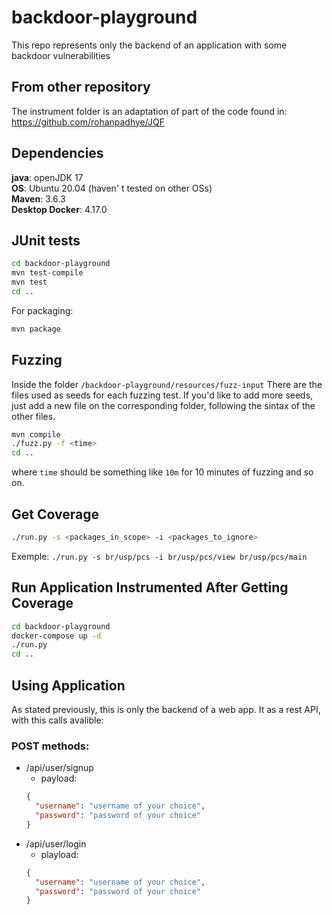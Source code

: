 # backdoor-playground
This repo represents only the backend of an application with some backdoor vulnerabilities
## From other repository
The instrument folder is an adaptation of part of the code found in: https://github.com/rohanpadhye/JQF

## Dependencies
**java**: openJDK 17</br>
**OS**: Ubuntu 20.04 (haven' t tested on other OSs)</br>
**Maven**: 3.6.3</br>
**Desktop Docker**: 4.17.0</br>

## JUnit tests
```bash
cd backdoor-playground
mvn test-compile
mvn test
cd ..
```

For packaging:

```bash
mvn package
```

## Fuzzing
Inside the folder `/backdoor-playground/resources/fuzz-input` There are the files used as seeds for each fuzzing test. If you'd like to add more seeds, just add a new file on the corresponding folder, following the sintax of the other files.

```bash
mvn compile
./fuzz.py -f <time>
cd ..
```
where `time` should be something like `10m` for 10 minutes of fuzzing and so on.

## Get Coverage
```bash
./run.py -s <packages_in_scope> -i <packages_to_ignore>
```
Exemple: `./run.py -s br/usp/pcs -i br/usp/pcs/view br/usp/pcs/main`

## Run Application Instrumented After Getting Coverage
```bash
cd backdoor-playground
docker-compose up -d
./run.py
cd ..
```

## Using Application
As stated previously, this is only the backend of a web app. It as a rest API, with this calls avalible:
### POST methods:
- /api/user/signup
  - payload:
  ```JSON
  {
	"username": "username of your choice",
	"password": "password of your choice"
  }
  ```
- /api/user/login
  - playload:
  ```JSON
  {
	"username": "username of your choice",
	"password": "password of your choice"
  }
  ```

